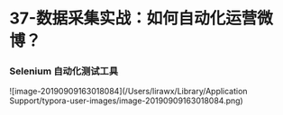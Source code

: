 # 37-数据采集实战：如何自动化运营微博？

### Selenium 自动化测试工具

![image-20190909163018084](/Users/lirawx/Library/Application Support/typora-user-images/image-20190909163018084.png)



